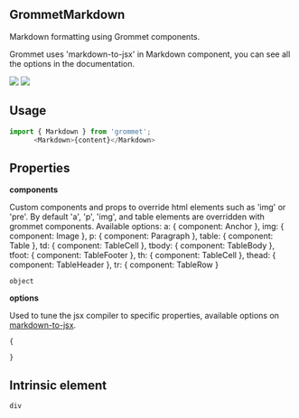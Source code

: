 ## GrommetMarkdown
Markdown formatting using Grommet components.

Grommet uses 'markdown-to-jsx' in Markdown component,
      you can see all the options in the documentation.

[![](https://cdn-images-1.medium.com/fit/c/120/120/1*TD1P0HtIH9zF0UEH28zYtw.png)](https://storybook.grommet.io/?selectedKind=undefined-Markdown&full=0&addons=0&stories=1&panelRight=0) [![](https://codesandbox.io/static/img/play-codesandbox.svg)](https://codesandbox.io/s/github/grommet/grommet-sandbox?initialpath=/markdown&module=%2Fsrc%2FMarkdown.js)
## Usage

```javascript
import { Markdown } from 'grommet';
      <Markdown>{content}</Markdown>
```

## Properties

**components**

Custom components and props to override html elements such as 'img'
      or 'pre'. By default 'a', 'p', 'img', and table elements are overridden
      with grommet components.
      Available options:
      a: { component: Anchor },
      img: { component: Image },
      p: { component: Paragraph },
      table: { component: Table },
      td: { component: TableCell },
      tbody: { component: TableBody },
      tfoot: { component: TableFooter },
      th: { component: TableCell },
      thead: { component: TableHeader },
      tr: { component: TableRow }

```
object
```

**options**

Used to tune the jsx compiler to specific properties, available options on [markdown-to-jsx](https://github.com/probablyup/markdown-to-jsx).

```
{

}
```
  
## Intrinsic element

```
div
```